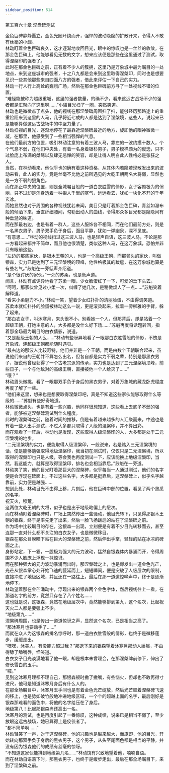 ```yaml
---
sidebar_position: 514
---
```

 第五百六十章 涅盘碑测试


金色巨碑静静矗立，金色光圈环绕而开，强悍的波动隐隐的扩散开来，令得人不敢有丝毫的小觑。  
林动盯着金色巨碑良久，这才逐渐地收回目光，眼中的惊叹也是一丝丝的收敛，在那金色巨碑上，他能够看见无数的文字，想来应该便是那些在这里通过了测试，取得涅槃印的强者了。  
此时在那金色巨碑之前，正有着不少人的簇拥，这里乃是万象城中最为瞩目的一处地点，来到这座城市的强者，十之八九都是会来到这里取得涅槃印，同时也是想要见识一些其他那些来自四面八方的强者，借此来评估一下自己的实力。  
林动一行人行上高耸的巍峨广场，然后在那金色巨碑前方寻了一处视线不错的位置。  
“难怪能被称为超级重城，这里的强者数量，的确不少，看来这远古战场不少的强者都是汇聚向了这里啊……”小貂目光扫了一圈，突然笑道。  
林动也是微微点了点头，他的视线在那涅槃碑周围扫了扫，能够经历那路途上的重重险阻来到这里的人马，几乎将近七成的人都是达到了涅槃境，这些人，说起来已是能够算做这远古战场中的中坚力量了。  
林动扫视的目光，逐渐地停在了最靠近涅槃碑最近的地方，旋即他的眼神微微一凝，在那里，他感受到了一些相当强悍的气息。  
在他们最前方的位置，吸引林动注意的有着三波人马，靠左的一波约摸十数人，个个气息不弱，在他们中央处，有着一名身着银杉男子，男子模样颇为的俊逸，只不过脸庞上布满的桀骜以及肆无忌惮的笑容，却是让得人明白此人性格必是张狂之人。  
当然，在林动看来，他似乎也的确有着这种资格，从其体内若隐若现散发出来的波动来看，此人的实力，竟是丝毫不比他之前所遇见的大乾王朝两名大将弱，显然也是一方不弱的狠角色。  
而在那正中央的位置，则是全城瞩目般的一道白衣胜雪的倩影，女子容颜极为的俏丽，只不过却是浑身透着一种拒人千里的寒气，远远看去，犹如一块化不开的千年玄冰。  
而她显然也对于周围的各种视线犹若未闻，美目只是盯着那金色巨碑，青丝如瀑布般的倾洒下来，垂直纤细腰间，勾勒出动人的曲线，令得那众多目光都是隐隐间有种垂涎的味道。  
而在那最右边，也是有着一群人，这些人服饰各不相同，而在他们最前方处，则是一名黑衣男子，男子双手负于身后，面目平静，犹如一弹幽泉，深不见底。  
“有意思……”林动的视线扫过这三波人马，也是轻声自语，这三波人马，不论是那一方看起来都并不简单，而且他也很清楚，类似这种人马，在这万象城，恐怕并非只有眼前这些。  
“左边的那些家伙，是银木王朝的人，也是一个高级王朝，而那领头的家伙，叫做银森，实力已是达到了三元涅槃境的顶峰，他性格极其的跋扈，在这万象城也算是有些名气。”苏魁在一旁低声介绍道。  
“是个很讨厌的家伙。”一旁的苏柔，也是低声道。  
闻言，林动有点诧异地看了苏柔一眼，少女脸蛋红了一下，可爱的垂下头去。  
“呵呵，那家伙曾见过小柔一次，纠缠了她几次，是稍微烦人了一点……”苏魁笑着解释道。  
“看来小柔魅力不小。”林动一笑，望着少女红扑扑的清丽脸蛋，不由得调笑道。  
苏柔本就红扑扑的脸蛋被林动这么一说，更是滚烫起来，拉着一旁柳雅的手臂，躲了起来。  
“那白衣女子，叫沐寒月，来头很不小，别看她一个人，但那背后，却是站着一个超级王朝，打她主意的人，大多都是没什么好下场……”苏魁再度将话题转回，指着那全场最为瞩目的白衣倩影，说道。  
“又是超级王朝的人么……”林动有些讶异地看了一眼那白衣胜雪般的倩影，不愧是万象城，连超级王朝都能随时遇见。  
“最右边的那波人比较奇特，他们并非是一个王朝，而是由数个王朝联合起来，虽说他们来自的王朝并不算怎么出名，但各自都是实力不弱之辈，特别是那黑衣男子，据说他曾经获得了一个古老宗派的传承，实力也是达到了三元涅槃境顶峰，前些日子，一个与他敌对的高级王朝，直接被他一个人给灭了……”  
“哦？”  
林动眉头微挑，看了一眼那双手负于身后的黑衣男子，对着万象城的藏龙卧虎程度再度了解了一些。  
“他们来这里，想来也是想要取得涅槃印吧，真是不知道这些家伙能够取得什么等级的……”苏魁有些好奇地道。  
林动微微点头，也是有着一些兴趣，他同样很想知道，这些看上去底子不弱的强者，能够被这涅槃碑测试到什么程度。  
此时的涅槃碑之前，随着时间的推移，倒是有着越来越多的人汇聚而来，中途也是有着一些人出手测试，不过大多都只取得了人级的涅槃印，并不算出彩。  
而在观看了一阵后，林动也是发现，这些取得人级涅槃印的人，大多都是处于二元涅槃境的地步。  
“二元涅槃境的实力，便能取得人级涅槃印，一般说来，若是踏入三元涅槃境的话，便是能够勉强取得地级涅槃印，我当初在测试时，仅仅只是二元涅槃境，所以取得的涅槃印也只是人级，等会我也再度测试一下，应该能换上地级涅槃印，当然，我这能力，就算是取得涅槃印，排名也会相当靠后。”苏魁在一旁道。  
林动笑了笑，他的目光盯着那巨大的涅槃碑，似乎每当一人通过测试，他们的名字便是会浮现在碑面上，不过这些名字，大多都是挺靠后，这涅槃碑上，似乎名字越靠前，实力便是越强……  
想到此处，林动目光不由得上移，片刻后，他在巨碑中部的位置，看见了两个熟悉的名字。  
祝天火，穆荒。  
这两位大乾王朝的大将，似乎也是出于地级略偏上的层次。  
而在林动盯着涅槃碑时，广场上突然传出一些骚动，他目光转下，只见得那银木王朝的银森，终于是率先走了出来，然后一脸飞扬跋扈的站在了涅槃碑之前。  
作为场中比较瞩目的存在，这银森一出现，立刻便是有着不少目光转移而去，甚至连那一直对什么都不关注的白衣女子，也是微微移目。  
银森在那众目睽睽下站在巨大的涅槃碑之前，然后伸出手掌，轻轻的贴在冰凉的碑面之上。  
身影站定，下一霎，一股极为强大的元力波动，猛然自银森体内暴涌而开，令得周围不少人脸庞上浮现一抹惊讶。  
而在那种强大的元力波动暴涌而出时，那涅槃碑之上，也是爆发出一道金色光芒，光芒从银森掌心处开始飞速的蔓延而上，短短瞬间，便是突破了人级层次的限制，直接冲进了地级区域，并且还在一路往上，最后在那一道道惊哗声中，终于是逐渐地停下。  
林动望着那在金芒涌动中，浮现出来的银森两个金色字体，然后视线往上一看，在那道名字的前方，竟然只存在了八个姓名……  
这也就是说，这银森，竟然在地级层次中，竟然能够排到第九，这个名次，比起祝天火二人都是要强上不少。  
“地级第九……”  
涅槃碑周围，也是传出一道道惊讶之声，显然这个名次，已是相当之高了。  
“那沐寒月也要动手了……”  
而就在众人为这银森的排名惊呼时，那一道白衣胜雪般的倩影，也终于是微移莲步，缓缓走出。  
“嘿嘿，沐美人，有没能力超过我？”那退下来的银森望着沐寒月那动人娇躯，不由得舔了舔嘴唇，怪笑道。  
白衣女子目光淡漠地看了他一眼，却是根本未曾理会，在那涅槃碑前停下，伸出了修长雪白的玉手。  
“嘁。”  
见到这沐寒月理都不理自己，那银森顿时撇了撇嘴，有些恼火，但却也不敢再得寸进尺，他可是知道沐寒月身后有什么人的。  
在那全场瞩目中，沐寒月玉手间也是有着金色光芒绽放，然后光芒顺着涅槃碑飞速的移上，也是势如破竹般地冲进地级区域，一个个的超越上面的名字，最后刚好是银森那难看的面色中，将他的名字给压在了身后。  
地级第八！比起那银森尚还高出一名。  
沐寒月的测试，也是再度引起了一番惊叹，这种成绩，说来已是相当不弱了，至少放眼这远古战场，她已算得上是佼佼者了。  
“都不简单啊……”  
林动轻笑了一声，对于这涅槃碑，他的兴趣也是越来越大，而旋即，他的目光，开始转向那双手负于身后的黑衣男子，这个男子，从头至尾面色都是相当的平静，并没有因为银森他们的成绩有丝毫的惊讶。  
“不知道这家伙能排到地级第几名……”林动饶有兴致地望着他，喃喃自语。  
而在林动自语落下时，那黑衣男子，也终于是缓步走出，最后在那全场瞩目下，来到了涅槃碑之前。  
  
  
